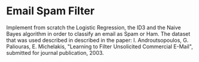 # Email Spam Filter
Implement from scratch the Logistic Regression, the ID3 and the Naive Bayes algorithm in order to classify an email as Spam or Ham. The dataset that was used described in described in the paper:
I. Androutsopoulos, G. Paliouras, E. Michelakis, "Learning to 
Filter Unsolicited Commercial E-Mail", submitted for journal 
publication, 2003.
